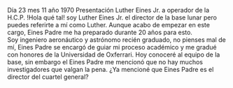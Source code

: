 Día 23 mes 11 año 1970
Presentación Luther Eines Jr. a operador de la H.C.P. 
!Hola qué tal! soy Luther Eines Jr. el director de la base lunar pero puedes referirte a mí como Luther. Aunque acabo de empezar en este cargo, Eines Padre me ha preparado durante 20 años para esto.  
Soy ingeniero aeronáutico y astrónomo recién graduado, no pienses mal de mí,  Eines Padre se encargó de guiar mi proceso académico y me gradué con honores de la Universidad de Oxferrari.
Hoy conoceré al equipo de la base, sin embargo el Eines Padre me mencionó que no hay muchos investigadores que valgan la pena. ¿Ya mencioné que Eines Padre es el director del cuartel general? 



